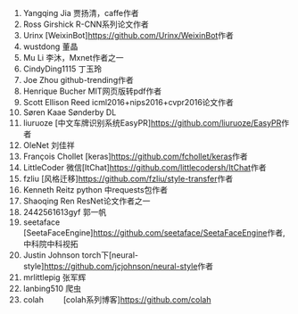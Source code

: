 1. 	Yangqing Jia  贾扬清，caffe作者
2.  Ross Girshick R-CNN系列论文作者
3.  Urinx         [WeixinBot]<https://github.com/Urinx/WeixinBot>作者
4.  wustdong      董晶
5.  Mu Li         李沐，Mxnet作者之一
6.  CindyDing1115 丁玉玲
7.  Joe Zhou      github-trending作者
8.  Henrique Bucher MIT<deep learning>网页版转pdf作者
9.  Scott Ellison Reed  icml2016+nips2016+cvpr2016论文作者
10. Søren Kaae Sønderby DL
11. liuruoze      [中文车牌识别系统EasyPR]<https://github.com/liuruoze/EasyPR>作者
12. OleNet        刘佳祥
13. François Chollet  [keras]<https://github.com/fchollet/keras>作者
14. LittleCoder   微信[ItChat]<https://github.com/littlecodersh/ItChat>作者
15. fzliu         [风格迁移]<https://github.com/fzliu/style-transfer>作者
16. Kenneth Reitz python 中requests包作者
17. Shaoqing Ren  ResNet论文作者之一
18. 2442561613gyf 郭一帆
19. seetaface     [SeetaFaceEngine]<https://github.com/seetaface/SeetaFaceEngine>作者,中科院中科视拓
20. Justin Johnson  torch下[neural-style]<https://github.com/jcjohnson/neural-style>作者
21. mrlittlepig   张军辉
22. lanbing510    爬虫
23. colah         [colah系列博客]<https://github.com/colah>
